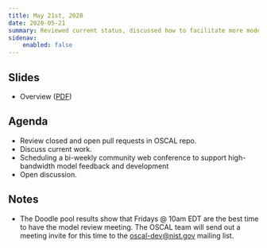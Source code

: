 ```yaml
---
title: May 21st, 2020
date: 2020-05-21
summary: Reviewed current status, discussed how to facilitate more model community feedback, and held open discussion.
sidenav:
    enabled: false
---
```


## Slides

- Overview ([PDF](../slides-2020-05-21.pdf))

## Agenda

- Review closed and open pull requests in OSCAL repo.
- Discuss current work.
- Scheduling a bi-weekly community web conference to support high-bandwidth model feedback and development
- Open discussion.

## Notes

- The Doodle pool results show that Fridays @ 10am EDT are the best time to have the model review meeting. The OSCAL team will send out a meeting invite for this time to the oscal-dev@nist.gov mailing list.
